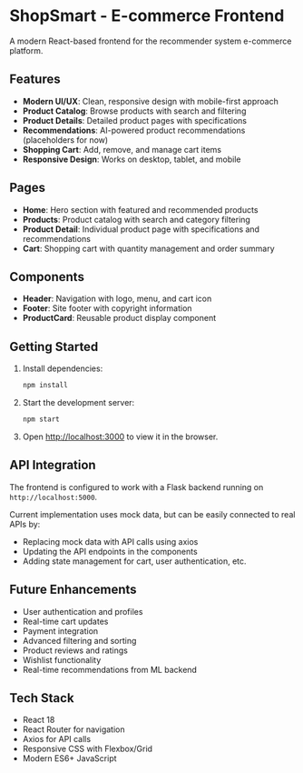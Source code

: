 # ShopSmart - E-commerce Frontend

A modern React-based frontend for the recommender system e-commerce platform.

## Features

- **Modern UI/UX**: Clean, responsive design with mobile-first approach
- **Product Catalog**: Browse products with search and filtering
- **Product Details**: Detailed product pages with specifications
- **Recommendations**: AI-powered product recommendations (placeholders for now)
- **Shopping Cart**: Add, remove, and manage cart items
- **Responsive Design**: Works on desktop, tablet, and mobile

## Pages

- **Home**: Hero section with featured and recommended products
- **Products**: Product catalog with search and category filtering
- **Product Detail**: Individual product page with specifications and recommendations
- **Cart**: Shopping cart with quantity management and order summary

## Components

- **Header**: Navigation with logo, menu, and cart icon
- **Footer**: Site footer with copyright information
- **ProductCard**: Reusable product display component

## Getting Started

1. Install dependencies:
   ```bash
   npm install
   ```

2. Start the development server:
   ```bash
   npm start
   ```

3. Open [http://localhost:3000](http://localhost:3000) to view it in the browser.

## API Integration

The frontend is configured to work with a Flask backend running on `http://localhost:5000`. 

Current implementation uses mock data, but can be easily connected to real APIs by:
- Replacing mock data with API calls using axios
- Updating the API endpoints in the components
- Adding state management for cart, user authentication, etc.

## Future Enhancements

- User authentication and profiles
- Real-time cart updates
- Payment integration
- Advanced filtering and sorting
- Product reviews and ratings
- Wishlist functionality
- Real-time recommendations from ML backend

## Tech Stack

- React 18
- React Router for navigation
- Axios for API calls
- Responsive CSS with Flexbox/Grid
- Modern ES6+ JavaScript

